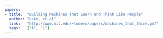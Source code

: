 ```yaml
---
papers:
- title:  "Building Machines That Learn and Think Like People"
  author: "Lake, et al"
  link:   "http://www.mit.edu/~tomeru/papers/machines_that_think.pdf"
  tags:   ["A", "L"]
---
```

